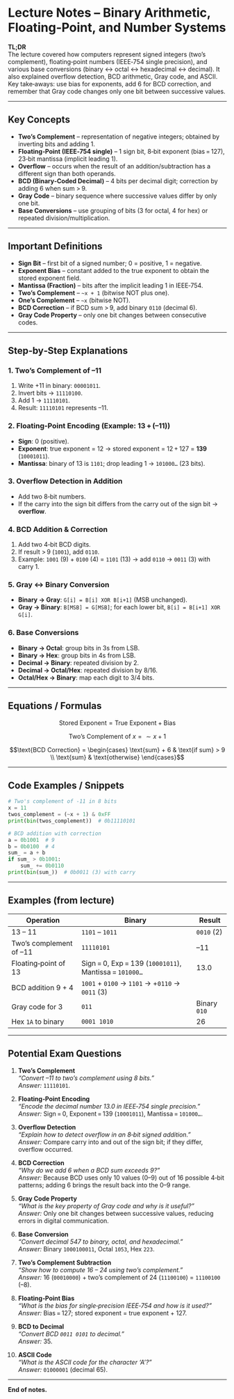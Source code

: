 # Lecture Notes – Binary Arithmetic, Floating‑Point, and Number Systems  

**TL;DR**  
The lecture covered how computers represent signed integers (two’s complement), floating‑point numbers (IEEE‑754 single precision), and various base conversions (binary ↔ octal ↔ hexadecimal ↔ decimal). It also explained overflow detection, BCD arithmetic, Gray code, and ASCII. Key take‑aways: use bias for exponents, add 6 for BCD correction, and remember that Gray code changes only one bit between successive values.

---

## Key Concepts
- **Two’s Complement** – representation of negative integers; obtained by inverting bits and adding 1.  
- **Floating‑Point (IEEE‑754 single)** – 1 sign bit, 8‑bit exponent (bias = 127), 23‑bit mantissa (implicit leading 1).  
- **Overflow** – occurs when the result of an addition/subtraction has a different sign than both operands.  
- **BCD (Binary‑Coded Decimal)** – 4 bits per decimal digit; correction by adding 6 when sum > 9.  
- **Gray Code** – binary sequence where successive values differ by only one bit.  
- **Base Conversions** – use grouping of bits (3 for octal, 4 for hex) or repeated division/multiplication.  

---

## Important Definitions
- **Sign Bit** – first bit of a signed number; 0 = positive, 1 = negative.  
- **Exponent Bias** – constant added to the true exponent to obtain the stored exponent field.  
- **Mantissa (Fraction)** – bits after the implicit leading 1 in IEEE‑754.  
- **Two’s Complement** – `~x + 1` (bitwise NOT plus one).  
- **One’s Complement** – `~x` (bitwise NOT).  
- **BCD Correction** – if BCD sum > 9, add binary `0110` (decimal 6).  
- **Gray Code Property** – only one bit changes between consecutive codes.  

---

## Step‑by‑Step Explanations

### 1. Two’s Complement of –11
1. Write +11 in binary: `00001011`.  
2. Invert bits → `11110100`.  
3. Add 1 → `11110101`.  
4. Result: `11110101` represents –11.

### 2. Floating‑Point Encoding (Example: 13 + (–11))
- **Sign**: 0 (positive).  
- **Exponent**: true exponent = 12 → stored exponent = 12 + 127 = **139** (`10001011`).  
- **Mantissa**: binary of 13 is `1101`; drop leading 1 → `101000…` (23 bits).  

### 3. Overflow Detection in Addition
- Add two 8‑bit numbers.  
- If the carry into the sign bit differs from the carry out of the sign bit → **overflow**.  

### 4. BCD Addition & Correction
1. Add two 4‑bit BCD digits.  
2. If result > 9 (`1001`), add `0110`.  
3. Example: `1001` (9) + `0100` (4) = `1101` (13) → add `0110` → `0011` (3) with carry 1.  

### 5. Gray ↔ Binary Conversion
- **Binary → Gray**: `G[i] = B[i] XOR B[i+1]` (MSB unchanged).  
- **Gray → Binary**: `B[MSB] = G[MSB]`; for each lower bit, `B[i] = B[i+1] XOR G[i]`.  

### 6. Base Conversions
- **Binary → Octal**: group bits in 3s from LSB.  
- **Binary → Hex**: group bits in 4s from LSB.  
- **Decimal → Binary**: repeated division by 2.  
- **Decimal → Octal/Hex**: repeated division by 8/16.  
- **Octal/Hex → Binary**: map each digit to 3/4 bits.  

---

## Equations / Formulas

```math
\text{Stored Exponent} = \text{True Exponent} + \text{Bias}
```

```math
\text{Two’s Complement of } x = \sim x + 1
```

```math
\text{BCD Correction} = \begin{cases}
\text{sum} + 6 & \text{if sum} > 9 \\
\text{sum} & \text{otherwise}
\end{cases}
```

---

## Code Examples / Snippets

```python
# Two's complement of -11 in 8 bits
x = 11
twos_complement = (~x + 1) & 0xFF
print(bin(twos_complement))  # 0b11110101
```

```python
# BCD addition with correction
a = 0b1001  # 9
b = 0b0100  # 4
sum_ = a + b
if sum_ > 0b1001:
    sum_ += 0b0110
print(bin(sum_))  # 0b0011 (3) with carry
```

---

## Examples (from lecture)

| Operation | Binary | Result |
|-----------|--------|--------|
| 13 – 11 | `1101` – `1011` | `0010` (2) |
| Two’s complement of –11 | `11110101` | –11 |
| Floating‑point of 13 | Sign = 0, Exp = 139 (`10001011`), Mantissa = `101000…` | 13.0 |
| BCD addition 9 + 4 | `1001` + `0100` → `1101` → +`0110` → `0011` (3) |
| Gray code for 3 | `011` | Binary `010` |
| Hex `1A` to binary | `0001 1010` | 26 |

---

## Potential Exam Questions

1. **Two’s Complement**  
   *“Convert –11 to two’s complement using 8 bits.”*  
   *Answer:* `11110101`.

2. **Floating‑Point Encoding**  
   *“Encode the decimal number 13.0 in IEEE‑754 single precision.”*  
   *Answer:* Sign = 0, Exponent = 139 (`10001011`), Mantissa = `101000…`.

3. **Overflow Detection**  
   *“Explain how to detect overflow in an 8‑bit signed addition.”*  
   *Answer:* Compare carry into and out of the sign bit; if they differ, overflow occurred.

4. **BCD Correction**  
   *“Why do we add 6 when a BCD sum exceeds 9?”*  
   *Answer:* Because BCD uses only 10 values (0–9) out of 16 possible 4‑bit patterns; adding 6 brings the result back into the 0–9 range.

5. **Gray Code Property**  
   *“What is the key property of Gray code and why is it useful?”*  
   *Answer:* Only one bit changes between successive values, reducing errors in digital communication.

6. **Base Conversion**  
   *“Convert decimal 547 to binary, octal, and hexadecimal.”*  
   *Answer:* Binary `1000100011`, Octal `1053`, Hex `223`.

7. **Two’s Complement Subtraction**  
   *“Show how to compute 16 – 24 using two’s complement.”*  
   *Answer:* 16 (`00010000`) + two’s complement of 24 (`11100100`) = `11100100` (–8).

8. **Floating‑Point Bias**  
   *“What is the bias for single‑precision IEEE‑754 and how is it used?”*  
   *Answer:* Bias = 127; stored exponent = true exponent + 127.

9. **BCD to Decimal**  
   *“Convert BCD `0011 0101` to decimal.”*  
   *Answer:* 35.

10. **ASCII Code**  
    *“What is the ASCII code for the character ‘A’?”*  
    *Answer:* `01000001` (decimal 65).

---

**End of notes.**